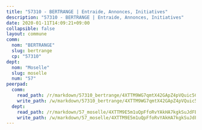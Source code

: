 ```yaml
---
title: "57310 - BERTRANGE | Entraide, Annonces, Initiatives"
description: "57310 - BERTRANGE | Entraide, Annonces, Initiatives"
date: 2020-01-11T14:09:21+09:00
collapsible: false
layout: commune
comm:
  nom: "BERTRANGE"
  slug: bertrange
  cp: "57310"
dept:
  nom: "Moselle"
  slug: moselle
  num: "57"
peerpad:
  comm:
    read_path: /r/markdown/57310_bertrange/4XTTM9WG7qmtX42GApZ4pVQuic5ChCQaG3UYpzxcv4v81bQ9J
    write_path: /w/markdown/57310_bertrange/4XTTM9WG7qmtX42GApZ4pVQuic5ChCQaG3UYpzxcv4v81bQ9J-K3TgUnK2Wzq4BD78aLH3K4HpM7meAkVDfBRZbtbdApvWdNBjzUFAH1v4KunBo4Zvai8NmweBNv55X4jgbjA92sU5HXEmia5bcCBa5Ugeqx1rgzz56zoLgtpdw4caTNcGgVa4iWpU
  dept:
    read_path: /r/markdown/57_moselle/4XTTM9E5m1uQpFfoRvYAkHA7kgkSuJdFBSCmoLnZ6YvxmqAKj
    write_path: /w/markdown/57_moselle/4XTTM9E5m1uQpFfoRvYAkHA7kgkSuJdFBSCmoLnZ6YvxmqAKj-K3TgTxpsRhjGfb3pJqDaX4rYTLkyLoK3BLA4awBfhTSCoyNhResrhhmfsEF8aKnccedt5XoBzWeRYfKxQxNKv71ETcpGharLRE7rdgTKY3uSaW3Du2dz8v23YEY268mfYmweTFnR
---
```


